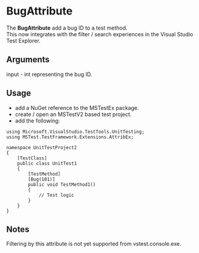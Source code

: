 # BugAttribute
The __BugAttribute__ add a bug ID to a test method.  
This now integrates with the filter / search experiences in the Visual Studio Test Explorer.

## Arguments
input - int representing the bug ID.

## Usage
- add a NuGet reference to the MSTestEx package.
- create / open an MSTestV2 based test project.
- add the following:
```
using Microsoft.VisualStudio.TestTools.UnitTesting;
using MSTest.TestFramework.Extensions.AttribEx;

namespace UnitTestProject2
{
    [TestClass]
    public class UnitTest1
    {
        [TestMethod]
        [Bug(101)]
        public void TestMethod1()
        {
            // Test logic
        }
    }
}
```

## Notes
Filtering by this attribute is not yet supported from vstest.console.exe.
